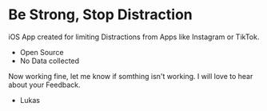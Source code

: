# Be Strong, Stop Distraction

iOS App created for limiting Distractions from Apps like Instagram or TikTok. 


* Open Source
* No Data collected

Now working fine, let me know if somthing isn't working. 
I will love to hear about your Feedback.

- Lukas
